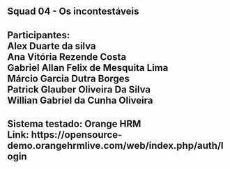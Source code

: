 <h2>Squad 04 - Os incontestáveis</h2>

<h2>Participantes:  <br>
Alex Duarte da silva <br>
Ana Vitória Rezende Costa  <br>
Gabriel Allan Felix de Mesquita Lima  <br>
Márcio Garcia Dutra Borges  <br>
Patrick Glauber Oliveira Da Silva  <br>
Willian Gabriel da Cunha Oliveira  <br>
</h2>

<h2>Sistema testado: Orange HRM  <br>
Link: https://opensource-demo.orangehrmlive.com/web/index.php/auth/login</h2>
